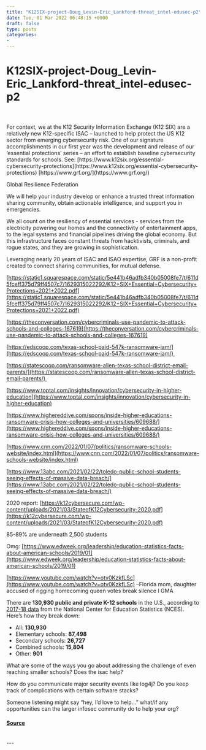 ```yaml
---
title: "K12SIX-project-Doug_Levin-Eric_Lankford-threat_intel-edusec-p2"
date: Tue, 01 Mar 2022 06:48:15 +0000
draft: false
type: posts
categories: 
- 
---
```

# K12SIX-project-Doug_Levin-Eric_Lankford-threat_intel-edusec-p2

<br/>

<br/>
For context, we at the K12 Security Information Exchange (K12 SIX) are a relatively new K12-specific ISAC – launched to help protect the US K12 sector from emerging cybersecurity risk. One of our signature accomplishments in our first year was the development and release of our ‘essential protections’ series – an effort to establish baseline cybersecurity standards for schools. See: [https://www.k12six.org/essential-cybersecurity-protections](https://www.k12six.org/essential-cybersecurity-protections) [https://www.grf.org/](https://www.grf.org/)

Global Resilience Federation

We will help your industry develop or enhance a trusted threat information sharing community, obtain actionable intelligence, and support you in emergencies.

We all count on the resiliency of essential services - services from the electricity powering our homes and the connectivity of entertainment apps, to the legal systems and financial pipelines driving the global economy. But this infrastructure faces constant threats from hacktivists, criminals, and rogue states, and they are growing in sophistication.

Leveraging nearly 20 years of ISAC and ISAO expertise, GRF is a non-profit created to connect sharing communities, for mutual defense.  

[https://static1.squarespace.com/static/5e441b46adfb340b05008fe7/t/611d5fceff375d79ff4507c7/1629315022292/K12+SIX+Essential+Cybersecurity+Protections+2021+2022.pdf](https://static1.squarespace.com/static/5e441b46adfb340b05008fe7/t/611d5fceff375d79ff4507c7/1629315022292/K12+SIX+Essential+Cybersecurity+Protections+2021+2022.pdf)

[https://theconversation.com/cybercriminals-use-pandemic-to-attack-schools-and-colleges-167619](https://theconversation.com/cybercriminals-use-pandemic-to-attack-schools-and-colleges-167619)

[https://edscoop.com/texas-school-paid-547k-ransomware-jam/](https://edscoop.com/texas-school-paid-547k-ransomware-jam/) 

[https://statescoop.com/ransomware-allen-texas-school-district-email-parents/](https://statescoop.com/ransomware-allen-texas-school-district-email-parents/) 

[https://www.toptal.com/insights/innovation/cybersecurity-in-higher-education](https://www.toptal.com/insights/innovation/cybersecurity-in-higher-education)

[https://www.highereddive.com/spons/inside-higher-educations-ransomware-crisis-how-colleges-and-universities/609688/](https://www.highereddive.com/spons/inside-higher-educations-ransomware-crisis-how-colleges-and-universities/609688/)

[https://www.cnn.com/2022/01/07/politics/ransomware-schools-website/index.html](https://www.cnn.com/2022/01/07/politics/ransomware-schools-website/index.html)

[https://www.13abc.com/2021/02/22/toledo-public-school-students-seeing-effects-of-massive-data-breach/](https://www.13abc.com/2021/02/22/toledo-public-school-students-seeing-effects-of-massive-data-breach/)

  
  

2020 report: [https://k12cybersecure.com/wp-content/uploads/2021/03/StateofK12Cybersecurity-2020.pdf](https://k12cybersecure.com/wp-content/uploads/2021/03/StateofK12Cybersecurity-2020.pdf)

85-89% are underneath 2,500 students

Omg: [https://www.edweek.org/leadership/education-statistics-facts-about-american-schools/2019/01](https://www.edweek.org/leadership/education-statistics-facts-about-american-schools/2019/01)

[https://www.youtube.com/watch?v=otv0KzkfLSc](https://www.youtube.com/watch?v=otv0KzkfLSc) –Florida mom, daughter accused of rigging homecoming queen votes break silence l GMA

There are **130,930 public and private K-12 schools** in the U.S., according to [2017-18 data](https://nces.ed.gov/programs/digest/d19/tables/dt19_105.50.asp?current=yes) from the National Center for Education Statistics (NCES). Here’s how they break down:

-   All: **130,930**
-   Elementary schools: **87,498**
-   Secondary schools: **26,727**
-   Combined schools: **15,804**
-   Other: **901**

  
  

What are some of the ways you go about addressing the challenge of even reaching smaller schools? Does the isac help?

How do you communicate major security events like log4j? Do you keep track of complications with certain software stacks?

Someone listening might say “hey, I’d love to help…” what/if any opportunities can the larger infosec community do to help your org?

#### [Source](http://brakeingsecurity.com/k12six-project-doug_levin-eric_lankford-threat_intel-edusec-p2)

<br/>
---
